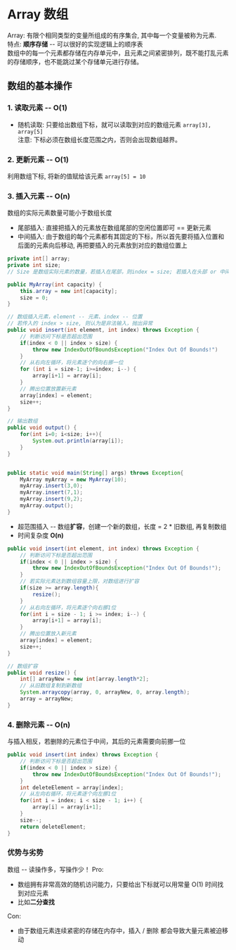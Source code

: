 # Array 数组

Array: 有限个相同类型的变量所组成的有序集合, 其中每一个变量被称为元素.   
特点: **顺序存储** -- 可以很好的实现逻辑上的顺序表   
数组中的每一个元素都存储在内存单元中，且元素之间紧密排列，既不能打乱元素的存储顺序，也不能跳过某个存储单元进行存储。

## 数组的基本操作

### 1. 读取元素 -- O(1)
* 随机读取: 只要给出数组下标，就可以读取到对应的数组元素 ```array[3], array[5]```    
注意: 下标必须在数组长度范围之内，否则会出现数组越界。

### 2. 更新元素 -- O(1)
利用数组下标, 将新的值赋给该元素
```array[5] = 10```

### 3. 插入元素 -- O(n)
数组的实际元素数量可能小于数组长度
* 尾部插入: 直接把插入的元素放在数组尾部的空闲位置即可 == 更新元素
* 中间插入: 由于数组的每个元素都有其固定的下标，所以首先要将插入位置和后面的元素向后移动, 再把要插入的元素放到对应的数组位置上
```Java
private int[] array;
private int size;
// Size 是数组实际元素的数量，若插入在尾部，则index = size; 若插入在头部 or 中间, index < size

public MyArray(int capacity) {
    this.array = new int[capacity];
    size = 0;
}

// 数组插入元素，element -- 元素、index -- 位置
// 若传入的 index > size, 则认为是非法输入，抛出异常
public void insert(int element, int index) throws Exception {
    // 判断访问下标是否超出范围
    if(index < 0 || index > size) {
        throw new IndexOutOfBoundsException("Index Out Of Bounds!")
    }
    // 从右向左循环，将元素逐个的向右挪一位
    for (int i = size-1; i>=index; i--) {
        array[i+1] = array[i];
    }
    // 腾出位置放置新元素
    array[index] = element;
    size++;
}

// 输出数组
public void output() {
    for(int i=0; i<size; i++){
        System.out.println(array[i]);
    }
}


public static void main(String[] args) throws Exception{
    MyArray myArray = new MyArray(10);
    myArray.insert(3,0);
    myArray.insert(7,1);
    myArray.insert(9,2);
    myArray.output();
}
```
* 超范围插入 -- 数组**扩容**，创建一个新的数组，长度 = 2 * 旧数组, 再复制数组
* 时间复杂度 **O(n)**
```Java
public void insert(int element, int index) throws Exception {
    // 判断访问下标是否超出范围
    if(index < 0 || index > size) {
        throw new IndexOutOfBoundsException("Index Out Of Bounds!");
    }
    // 若实际元素达到数组容量上限，对数组进行扩容
    if(size >= array.length){
        resize();
    }
    // 从右向左循环，将元素逐个向右挪1位
    for(int i = size - 1; i >= index; i--) {
        array[i+1] = array[i];
    }
    // 腾出位置放入新元素
    array[index] = element;
    size++;
}

// 数组扩容
public void resize() {
    int[] arrayNew = new int[array.length*2];
    // 从旧数组复制到新数组
    System.arraycopy(array, 0, arrayNew, 0, array.length);
    array = arrayNew;
}
```

### 4. 删除元素 -- O(n)
与插入相反，若删除的元素位于中间，其后的元素需要向前挪一位
```Java 
public void insert(int index) throws Exception {
    // 判断访问下标是否超出范围
    if(index < 0 || index > size) {
        throw new IndexOutOfBoundsException("Index Out Of Bounds!");
    }
    int deleteElement = array[index];
    // 从左向右循环，将元素逐个向左挪1位
    for(int i = index; i < size - 1; i++) {
        array[i] = array[i+1];
    }
    size--;
    return deleteElement;
}
```
### 优势与劣势 
数组 -- 读操作多，写操作少！
Pro: 
* 数组拥有非常高效的随机访问能力，只要给出下标就可以用常量 O(1) 时间找到对应元素 
* 比如**二分查找** 

Con:
* 由于数组元素连续紧密的存储在内存中，插入 / 删除 都会导致大量元素被迫移动
